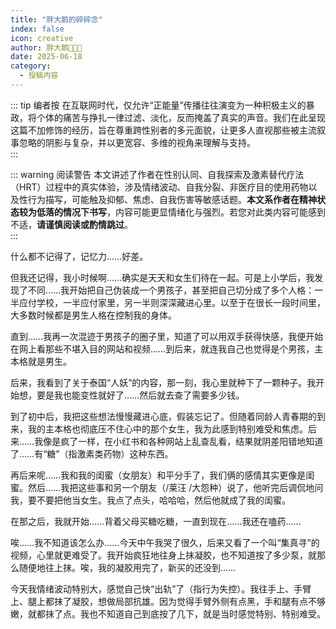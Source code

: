 ```yaml
---
title: "胖大鹅的碎碎念"
index: false
icon: creative
author: 胖大鹅🏳️‍⚧️🍥
date: 2025-06-18
category:
  - 投稿内容
---
```


::: tip 编者按
在互联网时代，仅允许“正能量”传播往往演变为一种积极主义的暴政，将个体的痛苦与挣扎一律过滤、淡化，反而掩盖了真实的声音。我们在此呈现这篇不加修饰的经历，旨在尊重跨性别者的多元面貌，让更多人直视那些被主流叙事忽略的阴影与复杂，并以更宽容、多维的视角来理解与支持。  
:::

::: warning 阅读警告
本文讲述了作者在性别认同、自我探索及激素替代疗法（HRT）过程中的真实体验，涉及情绪波动、自我分裂、非医疗目的使用药物以及性行为描写，可能触及抑郁、焦虑、自我伤害等敏感话题。**本文系作者在精神状态较为低落的情况下书写**，内容可能更显情绪化与强烈。若您对此类内容可能感到不适，**请谨慎阅读或酌情跳过**。  
:::

什么都不记得了，记忆力……好差。

但我还记得，我小时候啊……确实是天天和女生们待在一起。可是上小学后，我发现了不同……我开始把自己伪装成一个男孩子，甚至把自己切分成了多个人格：一半应付学校，一半应付家里，另一半则深深藏进心里。以至于在很长一段时间里，大多数时候都是男生人格在控制我的身体。

直到……我再一次混迹于男孩子的圈子里，知道了可以用双手获得快感，我便开始在网上看那些不堪入目的网站和视频……到后来，就连我自己也觉得是个男孩，主本格就是男生。

后来，我看到了关于泰国“人妖”的内容，那一刻，我心里就种下了一颗种子。我开始想，要是我也能变性就好了……然后就去查了需要多少钱。

到了初中后，我把这些想法慢慢藏进心底，假装忘记了。但随着同龄人青春期的到来，我的主本格也彻底压不住心中的那个女生，我为此感到特别难受和焦虑。后来……我像是疯了一样，在小红书和各种网站上乱查乱看，结果就阴差阳错地知道了……有“糖”（指激素类药物）这种东西。

再后来呢……我和我的闺蜜（女朋友）和平分手了，我们俩的感情其实更像是闺蜜。然后……我把这些事和另一个朋友（/莱汪 /大怨种）说了，他听完后调侃地问我，要不要把他当女生。我点了点头，哈哈哈，然后他就成了我的闺蜜。

在那之后，我就开始……背着父母买糖吃糖，一直到现在……我还在嗑药……

唉……我不知道该怎么办……今天中午我哭了很久，后来又看了一个叫“集真寻”的视频，心里就更难受了。我开始疯狂地往身上抹凝胶，也不知道按了多少泵，就那么随便地往上抹。唉，我的凝胶用完了，新买的还没到……

今天我情绪波动特别大，感觉自己快“出轨”了（指行为失控）。我往手上、手臂上、腿上都抹了凝胶，想做局部抗雄。因为觉得手臂外侧有点黑，手和腿有点不够嫩，就都抹了点。我也不知道自己到底按了几下，就是当时感觉特别、特别难受。